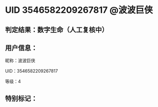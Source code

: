 # UID 3546582209267817 @波波巨侠
## 判定结果：数字生命（人工复核中）
## 用户信息：

昵称：波波巨侠

UID：3546582209267817

等级：4

## 特别标记：


